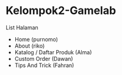 # Kelompok2-Gamelab

List Halaman
- Home (purnomo)
- About (riko)
- Katalog / Daftar Produk (Alma)
- Custom Order (Dawan)
- Tips And Trick (Fahran)
